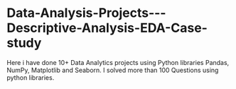# Data-Analysis-Projects---Descriptive-Analysis-EDA-Case-study
Here i have done 10+ Data Analytics projects using Python libraries Pandas, NumPy,  Matplotlib and Seaborn. I solved more than 100 Questions using python libraries.
